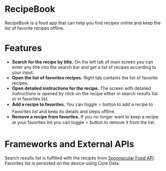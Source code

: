 # RecipeBook
RecipeBook is a food app that can help you find recipes online and keep the list of favorite recipes offline.

# Features
* **Search for the recipe by title.** On the left tab of main screen you can enter any title into the search bar and get a list of recipes according to your input.
* **Open the list of favorites recipes.** Right tab contains the list of favorite recipes.
* **Open detailed instructions for the recipe.** The screen with detailed instructions is opened by click on the recipe either in search results list or in favorites list.
* **Add a recipe to favorites.** You can toggle :star: button to add a recipe to Favorites list and keep its details and steps offline.
* **Remove a recipe from favorites.** If you no longer want to keep a recipe at your favorites list you can toggle :star: button to remove it from the list.

# Frameworks and External APIs
Search results list is fulfilled with the recipes from [Spoonacular Food API](https://spoonacular.com/food-api).
Favorites list is persisted on the device using Core Data.
